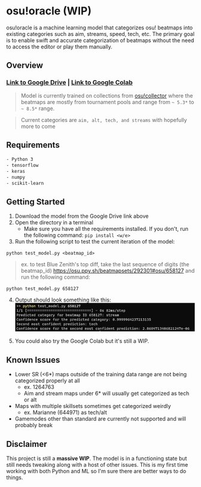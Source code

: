 # osu!oracle (WIP)

osu!oracle is a machine learning model that categorizes osu! beatmaps into existing categories such as aim, streams, speed, tech, etc. The primary goal is to enable swift and accurate categorization of beatmaps without the need to access the editor or play them manually.

## Overview
### [Link to Google Drive](https://drive.google.com/file/d/1o5fbixI9xK_WF_GFhvNOI77D0HW-KeZO/view?usp=share_link) | [Link to Google Colab](https://colab.research.google.com/drive/1vVEpzWpSfArfHxL41sSdiXFtE-0U22HN?usp=sharing) 


> Model is currently trained on collections from [osu!collector](https://osucollector.com/) where the beatmaps are mostly from tournament pools and range from `~ 5.3*` to `~ 8.5*` range.

> Current categories are `aim, alt, tech, and streams` with hopefully more to come



## Requirements
```
- Python 3
- tensorflow
- keras
- numpy
- scikit-learn
```
## Getting Started

1. Download the model from the Google Drive link above
2. Open the directory in a terminal 
	- Make sure you have all the requirements installed. If you don't, run the following command: `pip install <w/e>`
3. Run the following script to test the current iteration of the model:
```
python test_model.py <beatmap_id>
```
> ex. to test Blue Zenith's top diff, take the last sequence of digits (the beatmap_id) https://osu.ppy.sh/beatmapsets/292301#osu/658127 and run the following command:
```
python test_model.py 658127
```

4. Output should look something like this:
![Image of output](./data/example.png)

5. You could also try the Google Colab but it's still a WIP.

## Known Issues
- Lower SR (<6*) maps outside of the training data range are not being categorized properly at all 
	- ex. 1264763
	- Aim and stream maps under 6* will usually get categorized as tech or alt
- Maps with multiple skillsets sometimes get categorized weirdly 
	- ex. Marianne (644971) as tech/alt
- Gamemodes other than standard are currently not supported and will probably break



## Disclaimer 

This project is still a **massive WIP**. The model is in a functioning state but still needs tweaking along with a host of other issues. This is my first time working with both Python and ML so I'm sure there are better ways to do things. 

